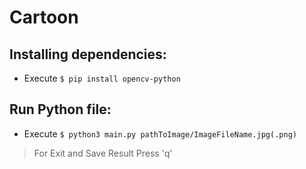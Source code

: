 # Cartoon
## Installing dependencies:
- Execute ```$ pip install opencv-python```
## Run Python file:
- Execute ```$ python3 main.py pathToImage/ImageFileName.jpg(.png)```
> For Exit and Save Result Press 'q'

